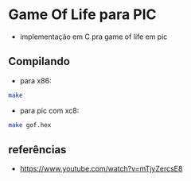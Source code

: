 # Game Of Life para PIC

- implementação em C pra game of life em pic

## Compilando

- para x86:

```bash
make
```

- para pic com xc8:

```bash
make gof.hex
```

## referências

- https://www.youtube.com/watch?v=mTjyZercsE8
